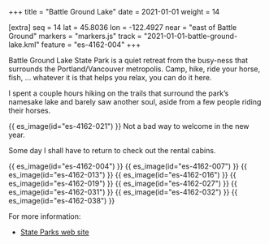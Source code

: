 +++
title = "Battle Ground Lake"
date = 2021-01-01
weight = 14

[extra]
seq = 14
lat = 45.8036
lon = -122.4927
near = "east of Battle Ground"
markers = "markers.js"
track = "2021-01-01-battle-ground-lake.kml"
feature = "es-4162-004"
+++

Battle Ground Lake State Park is a quiet retreat from the busy-ness that surrounds the Portland/Vancouver metropolis. Camp, hike, ride your horse, fish, … whatever it is that helps you relax, you can do it here.

<!-- more -->

I spent a couple hours hiking on the trails that surround the park’s namesake lake and barely saw another soul, aside from a few people riding their horses.

{{ es_image(id="es-4162-021") }}
Not a bad way to welcome in the new year.

Some day I shall have to return to check out the rental cabins.

{{ es_image(id="es-4162-004") }}
{{ es_image(id="es-4162-007") }}
{{ es_image(id="es-4162-013") }}
{{ es_image(id="es-4162-016") }}
{{ es_image(id="es-4162-019") }}
{{ es_image(id="es-4162-027") }}
{{ es_image(id="es-4162-031") }}
{{ es_image(id="es-4162-032") }}
{{ es_image(id="es-4162-038") }}

For more information:

* [State Parks web site](https://parks.state.wa.us/472/Battle-Ground-Lake)
